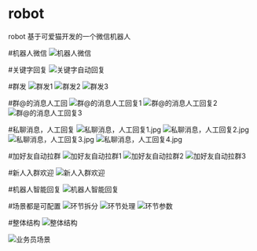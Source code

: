 # robot
robot
基于可爱猫开发的一个微信机器人

#机器人微信
![机器人微信](/ext/机器人微信.jpg)

#关键字回复
![关键字自动回复](/ext/关键字自动回复.jpg)

#群发
![群发1](/ext/群发1.jpg)
![群发2](/ext/群发2.jpg)
![群发3](/ext/群发3.jpg)

#群@的消息人工回
![群@的消息人工回复1](/ext/群@的消息人工回复1.jpg)
![群@的消息人工回复2](/ext/群@的消息人工回复2.jpg)
![群@的消息人工回复3](/ext/群@的消息人工回复3.jpg)

#私聊消息，人工回复
![私聊消息，人工回复1.jpg](/ext/私聊消息，人工回复1.jpg)
![私聊消息，人工回复2.jpg](/ext/私聊消息，人工回复2.jpg)
![私聊消息，人工回复3.jpg](/ext/私聊消息，人工回复3.jpg)
![私聊消息，人工回复4.jpg](/ext/私聊消息，人工回复4.jpg)

#加好友自动拉群
![加好友自动拉群1](/ext/加好友自动拉群1.png)
![加好友自动拉群2](/ext/加好友自动拉群2.png)
![加好友自动拉群3](/ext/加好友自动拉群3.jpg)

#新人入群欢迎
![新人入群欢迎](/ext/新人入群欢迎.jpg)

#机器人智能回复
![机器人智能回复](/ext/指定群机器人智能回复.jpg)


#场景都是可配置
![环节拆分](/ext/配置.png)
![环节处理](/ext/环节处理.png)
![环节参数](/ext/参数.png)

#整体结构
![整体结构](/ext/整体结构.png)

![业务员场景](/ext/业务员场景.png)





